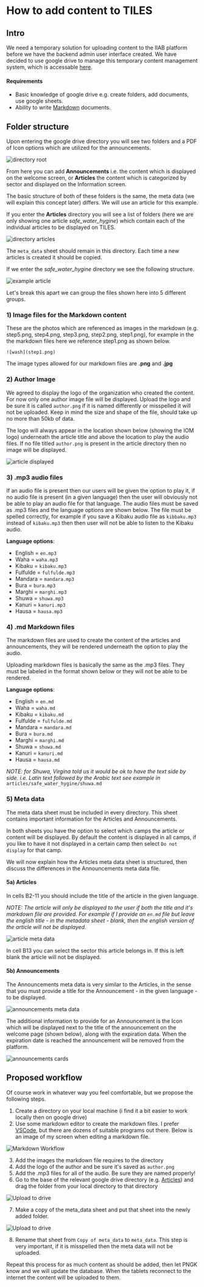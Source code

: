# How to add content to TILES

## Intro

We need a temporary solution for uploading content to the IIAB platform before we have the backend admin user interface created. We have decided to use google drive to manage this temporary content management system, which is accessable [here](https://drive.google.com/drive/folders/1wYpUXa5ImbUBa8M35Xwa-dT-F0N458Wj?usp=sharing).

#### Requirements

- Basic knowledge of google drive e.g. create folders, add documents, use google sheets.
- Ability to write [Markdown](https://en.wikipedia.org/wiki/Markdown) documents.

## Folder structure

Upon entering the google drive directory you will see two folders and a PDF of Icon options which are utilized for the announcements.

![directory root](../images/tutorials/how_to_add_content/dirRoot.png)

From here you can add **Announcements** i.e. the content which is displayed on the welcome screen, or **Articles** the content which is categorized by sector and displayed on the Information screen.

The basic structure of both of these folders is the same, the meta data (we will explain this concept later) differs. We will use an article for this example.

If you enter the **Articles** directory you will see a list of folders (here we are only showing one article _safe_water_hygine_) which contain each of the individual articles to be displayed on TILES.

![directory articles](../images/tutorials/how_to_add_content/dirArticles.png)

The `meta_data` sheet should remain in this directory. Each time a new articles is created it should be copied.

If we enter the _safe_water_hygine_ directory we see the following structure.

![example article](../images/tutorials/how_to_add_content/dirExampleArticle.png)

Let's break this apart we can group the files shown here into 5 different groups.

### 1) Image files for the Markdown content

These are the photos which are referenced as images in the markdown (e.g. step5.png, step4.png, step3.png, step2.png, step1.png), for example in the the markdown files here we reference step1.png as shown below.

`![wash](step1.png)`

The image types allowed for our markdown files are **.png** and **.jpg**

### 2) Author Image

We agreed to display the logo of the organization who created the content. For now only one author image file will be displayed. Upload the logo and be sure it is called `author.png` if it is named differently or misspelled it will not be uploaded. Keep in mind the size and shape of the file, should take up no more than 50kb of data.

The logo will always appear in the location shown below (showing the IOM logo) underneath the article title and above the location to play the audio files. If no file titled `author.png` is present in the article directory then no image will be displayed.

![article displayed](../images/tutorials/how_to_add_content/displayedExampleArticle.png)

### 3) .mp3 audio files

If an audio file is present then our users will be given the option to play it, if no audio file is present (in a given language) then the user will obviously not be able to play an audio file for that language. The audio files must be saved as .mp3 files and the language options are shown below. The file must be spelled correctly, for example if you save a Kibaku audio file as `kibbaku.mp3` instead of `kibaku.mp3` then then user will not be able to listen to the Kibaku audio.

**Language options**:

- English = `en.mp3`
- Waha = `waha.mp3`
- Kibaku = `kibaku.mp3`
- Fulfulde = `fulfulde.mp3`
- Mandara = `mandara.mp3`
- Bura = `bura.mp3`
- Marghi = `marghi.mp3`
- Shuwa = `shuwa.mp3`
- Kanuri = `kanuri.mp3`
- Hausa = `hausa.mp3`

### 4) .md Markdown files

The markdown files are used to create the content of the articles and announcements, they will be rendered underneath the option to play the audio.

Uploading markdown files is basically the same as the .mp3 files. They must be labeled in the format shown below or they will not be able to be rendered.

**Language options**:

- English = `en.md`
- Waha = `waha.md`
- Kibaku = `kibaku.md`
- Fulfulde = `fulfulde.md`
- Mandara = `mandara.md`
- Bura = `bura.md`
- Marghi = `marghi.md`
- Shuwa = `shuwa.md`
- Kanuri = `kanuri.md`
- Hausa = `hausa.md`

_NOTE: for Shuwa, Virgina told us it would be ok to have the text side by side. i.e. Latin text followed by the Arabic text see example in_ `articles/safe_water_hygine/shuwa.md`

### 5) Meta data

The meta data sheet must be included in every directory. This sheet contains important information for the Articles and Announcements.

In both sheets you have the option to select which camps the article or content will be displayed. By default the content is displayed in all camps, if you like to have it not displayed in a certain camp then select `Do not display` for that camp.

We will now explain how the Articles meta data sheet is structured, then discuss the differences in the Announcements meta data file.

#### 5a) Articles

In cells B2-11 you should include the title of the article in the given language.

_NOTE: The article will only be displayed to the user if both the title and it's markdown file are provided. For example if I provide an `en.md` file but leave the english title - in the metadata sheet - blank, then the english version of the article will not be displayed._

![article meta data](../images/tutorials/how_to_add_content/metaDataArticles.png)

In cell B13 you can select the sector this article belongs in. If this is left blank the article will not be displayed.

#### 5b) Announcements

The Announcements meta data is very similar to the Articles, in the sense that you must provide a title for the Announcement - in the given language - to be displayed.

![announcements meta data](../images/tutorials/how_to_add_content/metaDataAnnouncements.png)

The additional information to provide for an Announcement is the Icon which will be displayed next to the title of the announcement on the welcome page (shown below), along with the expiration data. When the expiration date is reached the announcement will be removed from the platform.

![announcements cards](../images/tutorials/how_to_add_content/announcementCards.png)

## Proposed workflow

Of course work in whatever way you feel comfortable, but we propose the following steps.

1. Create a directory on your local machine (i find it a bit easier to work locally then on google drive)
2. Use some markdown editor to create the markdown files. I prefer [VSCode](https://code.visualstudio.com/), but there are dozens of suitable programs out there. Below is an image of my screen when editing a markdown file.

![Markdown Workflow](../images/tutorials/how_to_add_content/markdownWorkflowExample.png)

3. Add the images the markdown file requires to the directory
4. Add the logo of the author and be sure it's saved as `author.png`
5. Add the .mp3 files for all of the audio. Be sure they are named properly!
6. Go to the base of the relevant google drive directory (e.g. [Articles](https://drive.google.com/open?id=1NqlV3akLjEmbeniKg4_GcmwzXKM_QG9P)) and drag the folder from your local directory to that directory

![Upload to drive](../images/tutorials/how_to_add_content/uploadToGoogleDrive.gif)

7. Make a copy of the meta_data sheet and put that sheet into the newly added folder.

![Upload to drive](../images/tutorials/how_to_add_content/copyMetaData.gif)

8. Rename that sheet from `Copy of meta_data` to `meta_data`. This step is very important, if it is misspelled then the meta data will not be uploaded.

Repeat this process for as much content as should be added, then let PNGK know and we will update the database. When the tablets reconnect to the internet the content will be uploaded to them.
